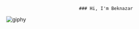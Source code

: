                                ### Hi, I'm Beknazar 
![giphy](https://github.com/beknazar-ctrl/beknazar-ctrl/assets/76398513/88dfaa75-86ea-4cb2-b110-0a780004a1e0)



